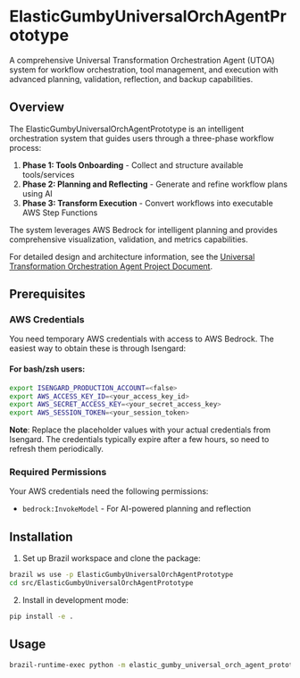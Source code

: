 # ElasticGumbyUniversalOrchAgentPrototype

A comprehensive Universal Transformation Orchestration Agent (UTOA) system for workflow orchestration, tool management, and execution with advanced planning, validation, reflection, and backup capabilities.

## Overview

The ElasticGumbyUniversalOrchAgentPrototype is an intelligent orchestration system that guides users through a three-phase workflow process:

1. **Phase 1: Tools Onboarding** - Collect and structure available tools/services
2. **Phase 2: Planning and Reflecting** - Generate and refine workflow plans using AI
3. **Phase 3: Transform Execution** - Convert workflows into executable AWS Step Functions

The system leverages AWS Bedrock for intelligent planning and provides comprehensive visualization, validation, and metrics capabilities.

For detailed design and architecture information, see the [Universal Transformation Orchestration Agent Project Document](https://quip-amazon.com/9tebAwm2bT1R/ATX-Intern-Project-Universal-Transformation-Orchestration-Agent-Project-Doc).

## Prerequisites

### AWS Credentials

You need temporary AWS credentials with access to AWS Bedrock. The easiest way to obtain these is through Isengard:

#### For bash/zsh users:
```bash
export ISENGARD_PRODUCTION_ACCOUNT=<false>
export AWS_ACCESS_KEY_ID=<your_access_key_id>
export AWS_SECRET_ACCESS_KEY=<your_secret_access_key>
export AWS_SESSION_TOKEN=<your_session_token>
```

**Note**: Replace the placeholder values with your actual credentials from Isengard. The credentials typically expire after a few hours, so need to refresh them periodically.

### Required Permissions

Your AWS credentials need the following permissions:
- `bedrock:InvokeModel` - For AI-powered planning and reflection

## Installation

1. Set up Brazil workspace and clone the package:
```bash
brazil ws use -p ElasticGumbyUniversalOrchAgentPrototype
cd src/ElasticGumbyUniversalOrchAgentPrototype
```

2. Install in development mode:
```bash
pip install -e .
```

## Usage

```bash
brazil-runtime-exec python -m elastic_gumby_universal_orch_agent_prototype
```
